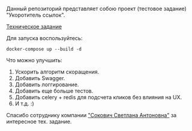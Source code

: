 Данный репозиторий представляет собою проект (тестовое задание) "Укоротитель ссылок".

[Техническое задание](test_task.md)

Для запуска воспользуйтесь:

    docker-compose up --build -d


Что можно улучшить:

1) Ускорить алгоритм скоращения.
2) Добавить Swagger.
3) Добавить логгирование.
3) Добавить еще больше тестов.
4) Добавить celery + redis для подсчета кликов без влияния на UX.
5) И т.д. :)

Спасибо сотруднику компании ["Сокович Светлана Антоновна"](https://hh.ru/employer/11977828?hhtmFrom=vacancy) за интересное тех. задание.
